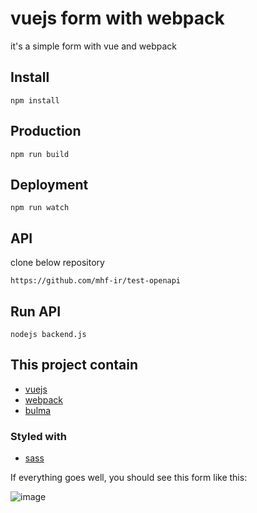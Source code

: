 # vuejs form with webpack
it's a simple form with vue and webpack

## Install

```
npm install
```

## Production

```
npm run build
```

## Deployment

```
npm run watch
```

## API

clone below repository

```
‍https://github.com/mhf-ir/test-openapi
```

## Run API 

```
nodejs backend.js
```

## This project contain

* [vuejs](https://vuejs.org/)
* [webpack](https://webpack.js.org/)
* [bulma](https://bulma.io/)

### Styled with
* [sass](https://sass-lang.com/)

If everything goes well, you should see this form like this:

![image](http://uupload.ir/files/0zg_screenshot_from_2020-08-28_23-58-40.png)